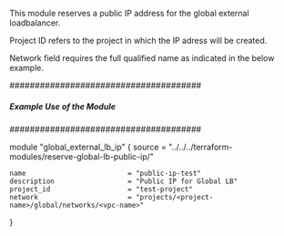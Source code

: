 This module reserves a public IP address for the global external loadbalancer.

Project ID refers to the project in which the IP adress will be created.

Network field requires the full qualified name as indicated in the below example.

 ######################################
 ##### Example Use of the Module ######
 ######################################


module "global_external_lb_ip" {
    source          = "../../../terraform-modules/reserve-global-lb-public-ip/"

    name                         = "public-ip-test"
    description                  = "Public IP for Global LB"
    project_id                   = "test-project"
    network                      = "projects/<project-name>/global/networks/<vpc-name>"


}
